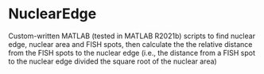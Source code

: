 # NuclearEdge
Custom-written MATLAB (tested in MATLAB R2021b) scripts to find nuclear edge, nuclear area and FISH spots, then calculate the the relative distance from the FISH spots to the nuclear edge (i.e., the distance from a FISH spot to the nuclear edge divided the square root of the nuclear area)
